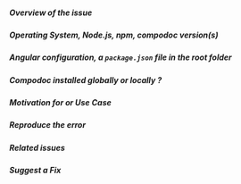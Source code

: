 <!--
> Please follow the issue template below for bug reports and queries.
> For issue, start the label of the title with [BUG]
> For feature requests, start the label of the title with [FEATURE] and explain your use case and ideas clearly below, you can remove sections which are not relevant.
-->

##### **Overview of the issue**

<!-- explain the issue or feature request, if an error is being thrown a stack trace helps -->

##### **Operating System, Node.js, npm, compodoc version(s)**

<!-- provide all information we need -->

##### **Angular configuration, a `package.json` file in the root folder**

<!-- This is mandatory for bug reports. This will help us to replicate the scenario. -->

##### **Compodoc installed globally or locally ?**

<!-- provide all information we need -->

##### **Motivation for or Use Case**

<!-- explain why this is a bug for you -->

##### **Reproduce the error**

<!-- an unambiguous set of steps to reproduce the error. -->

##### **Related issues**

<!-- has a similar issue been reported before? -->

##### **Suggest a Fix**

<!-- if you can't fix the bug yourself, perhaps you can point to what might be
  causing the problem (line of code or commit) -->
